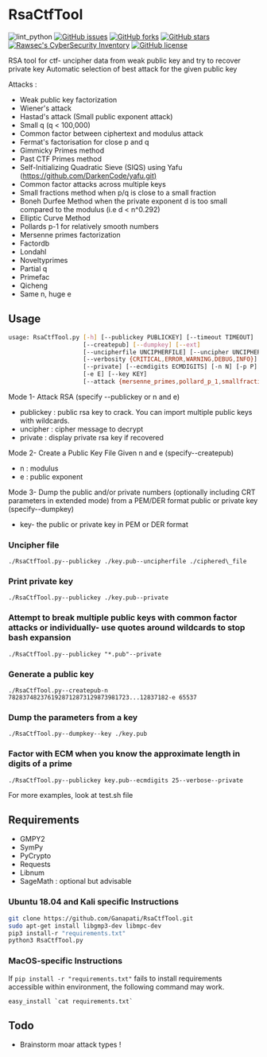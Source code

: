 # RsaCtfTool

![lint_python](https://github.com/Ganapati/RsaCtfTool/workflows/lint_python/badge.svg)
[![GitHub issues](https://img.shields.io/github/issues/Ganapati/RsaCtfTool.svg)](https://github.com/Ganapati/RsaCtfTool/issues)
[![GitHub forks](https://img.shields.io/github/forks/Ganapati/RsaCtfTool.svg)](https://github.com/Ganapati/RsaCtfTool/network)
[![GitHub stars](https://img.shields.io/github/stars/Ganapati/RsaCtfTool.svg)](https://github.com/Ganapati/RsaCtfTool/stargazers)
[![Rawsec's CyberSecurity Inventory](https://inventory.rawsec.ml/img/badges/Rawsec-inventoried-FF5050_flat.svg)](https://inventory.rawsec.ml/tools.html#RsaCtfTool)
[![GitHub license](https://img.shields.io/github/license/Ganapati/RsaCtfTool.svg)](https://github.com/Ganapati/RsaCtfTool)

RSA tool for ctf- uncipher data from weak public key and try to recover private key
Automatic selection of best attack for the given public key

Attacks :

- Weak public key factorization
- Wiener's attack
- Hastad's attack (Small public exponent attack)
- Small q (q < 100,000)
- Common factor between ciphertext and modulus attack
- Fermat's factorisation for close p and q
- Gimmicky Primes method
- Past CTF Primes method
- Self-Initializing Quadratic Sieve (SIQS) using Yafu (<https://github.com/DarkenCode/yafu.git)>
- Common factor attacks across multiple keys
- Small fractions method when p/q is close to a small fraction
- Boneh Durfee Method when the private exponent d is too small compared to the modulus (i.e d < n^0.292)
- Elliptic Curve Method
- Pollards p-1 for relatively smooth numbers
- Mersenne primes factorization
- Factordb
- Londahl
- Noveltyprimes
- Partial q
- Primefac
- Qicheng
- Same n, huge e

## Usage

```bash
usage: RsaCtfTool.py [-h] [--publickey PUBLICKEY] [--timeout TIMEOUT]
                     [--createpub] [--dumpkey] [--ext]
                     [--uncipherfile UNCIPHERFILE] [--uncipher UNCIPHER]
                     [--verbosity {CRITICAL,ERROR,WARNING,DEBUG,INFO}]
                     [--private] [--ecmdigits ECMDIGITS] [-n N] [-p P] [-q Q]
                     [-e E] [--key KEY]
                     [--attack {mersenne_primes,pollard_p_1,smallfraction,smallq,boneh_durfee,noveltyprimes,ecm,factordb,wiener,siqs,pastctfprimes,partial_q,comfact_cn,hastads,fermat,nullattack,primefac,commonfactors,same_n_huge_e,all}]
```

Mode 1- Attack RSA (specify --publickey or n and e)

- publickey : public rsa key to crack. You can import multiple public keys with wildcards.
- uncipher : cipher message to decrypt
- private : display private rsa key if recovered

Mode 2- Create a Public Key File Given n and e (specify--createpub)

- n : modulus
- e : public exponent

Mode 3- Dump the public and/or private numbers (optionally including CRT parameters in extended mode) from a PEM/DER format public or private key (specify--dumpkey)

- key- the public or private key in PEM or DER format

### Uncipher file

`./RsaCtfTool.py--publickey ./key.pub--uncipherfile ./ciphered\_file`

### Print private key

`./RsaCtfTool.py--publickey ./key.pub--private`

### Attempt to break multiple public keys with common factor attacks or individually- use quotes around wildcards to stop bash expansion

`./RsaCtfTool.py--publickey "*.pub"--private`

### Generate a public key

`./RsaCtfTool.py--createpub-n 7828374823761928712873129873981723...12837182-e 65537`

### Dump the parameters from a key

`./RsaCtfTool.py--dumpkey--key ./key.pub`

### Factor with ECM when you know the approximate length in digits of a prime

`./RsaCtfTool.py--publickey key.pub--ecmdigits 25--verbose--private`

For more examples, look at test.sh file

## Requirements

- GMPY2
- SymPy
- PyCrypto
- Requests
- Libnum
- SageMath : optional but advisable

### Ubuntu 18.04 and Kali specific Instructions

```bash
git clone https://github.com/Ganapati/RsaCtfTool.git
sudo apt-get install libgmp3-dev libmpc-dev
pip3 install-r "requirements.txt"
python3 RsaCtfTool.py
```

### MacOS-specific Instructions

If `pip install -r "requirements.txt"` fails to install requirements accessible within environment, the following command may work.

``easy_install `cat requirements.txt` ``

## Todo

- Brainstorm moar attack types !
